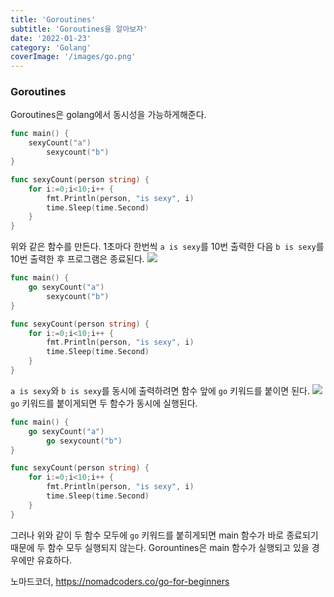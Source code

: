 ```yaml
---
title: 'Goroutines'
subtitle: 'Goroutines을 알아보자'
date: '2022-01-23'
category: 'Golang'
coverImage: '/images/go.png'
---
```


### Goroutines

Goroutines은 golang에서 동시성을 가능하게해준다.

```go
func main() {
	sexyCount("a")
    	sexycount("b")
}

func sexyCount(person string) {
	for i:=0;i<10;i++ {
    	fmt.Println(person, "is sexy", i)
        time.Sleep(time.Second)
    }
}
```

위와 같은 함수를 만든다.
1초마다 한번씩 `a is sexy`를 10번 출력한 다음 `b is sexy`를 10번 출력한 후 프로그램은 종료된다.
![](https://images.velog.io/images/hojin9622/post/98871474-3b05-464a-8331-633c3eebd0cf/Screen-Recording-2022-01-23-at-4.22.42-PM.gif)

```go
func main() {
	go sexyCount("a")
    	sexycount("b")
}

func sexyCount(person string) {
	for i:=0;i<10;i++ {
    	fmt.Println(person, "is sexy", i)
        time.Sleep(time.Second)
    }
}
```

`a is sexy`와 `b is sexy`를 동시에 출력하려면 함수 앞에 `go` 키워드를 붙이면 된다.
![](https://images.velog.io/images/hojin9622/post/cfb1e05b-d6f8-4e90-9adb-4fb76e806f1c/Screen-Recording-2022-01-23-at-5.23.42-PM.gif)
`go` 키워드를 붙이게되면 두 함수가 동시에 실행된다.

```go
func main() {
	go sexyCount("a")
    	go sexycount("b")
}

func sexyCount(person string) {
	for i:=0;i<10;i++ {
    	fmt.Println(person, "is sexy", i)
        time.Sleep(time.Second)
    }
}
```

그러나 위와 같이 두 함수 모두에 `go` 키워드를 붙히게되면 main 함수가 바로 종료되기 때문에 두 함수 모두 실행되지 않는다.
Gorountines은 main 함수가 실행되고 있을 경우에만 유효하다.

노마드코더, https://nomadcoders.co/go-for-beginners
